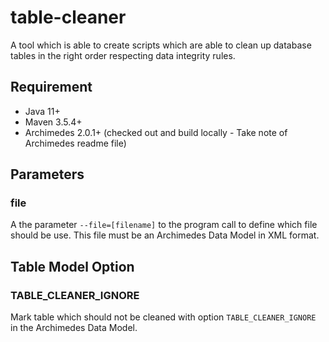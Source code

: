 # table-cleaner
A tool which is able to create scripts which are able to clean up database tables in the right order respecting data integrity rules.

## Requirement

* Java 11+
* Maven 3.5.4+
* Archimedes 2.0.1+ (checked out and build locally - Take note of Archimedes readme file)


## Parameters

### file

A the parameter ``--file=[filename]`` to the program call to define which file should be use. This file must be an
Archimedes Data Model in XML format.


## Table Model Option

### TABLE_CLEANER_IGNORE

Mark table which should not be cleaned with option ``TABLE_CLEANER_IGNORE`` in the Archimedes Data Model.